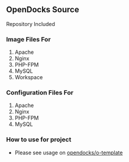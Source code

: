 ## OpenDocks Source

Repository Included

### Image Files For

1. Apache
2. Nginx
3. PHP-FPM
4. MySQL
5. Workspace

### Configuration Files For

1. Apache
2. Nginx
3. PHP-FPM
4. MySQL

### How to use for project
- Please see usage on [opendocks/o-template](https://github.com/opendocks/o-template/blob/master/README.md) 

